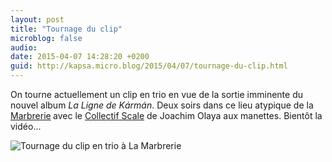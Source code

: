 ```yaml
---
layout: post
title: "Tournage du clip"
microblog: false
audio: 
date: 2015-04-07 14:28:20 +0200
guid: http://kapsa.micro.blog/2015/04/07/tournage-du-clip.html
---
```

On tourne actuellement un clip en trio en vue de la sortie imminente du nouvel album <em>La Ligne de Kármán</em>. Deux soirs dans ce lieu atypique de la <a href="http://lamarbrerie.fr">Marbrerie</a><strong> </strong>avec le <a href="http://www.collectifscale.com">Collectif Scale</a> de Joachim Olaya aux manettes. Bientôt la vidéo...

<img src="http://www.jeankapsa.com/uploads/2018/e145a17ba0.jpg" alt="Tournage du clip en trio à La Marbrerie"/>
